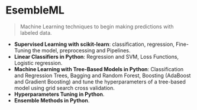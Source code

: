 # EsembleML

> Machine Learning techniques to begin making predictions with labeled data.

- __Supervised Learning with scikit-learn__: classification, regression, Fine-Tuning the model, preprocessing and Pipelines.
- __Linear Classifiers in Python__: Regression and SVM, Loss Functions, Logistic regression.
- __Machine Learning with Tree-Based Models in Python__: Classification and Regression Trees, Bagging and Random Forest, Boosting (AdaBoost and Gradient Boosting) and tune the hyperparameters of a tree-based model using grid search cross validation.
- __Hyperparameters Tuning in Python__.
- __Ensemble Methods in Python__.